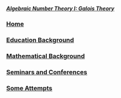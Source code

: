 ##### **[Algebraic Number Theory I: Galois Theory](https://ym-tang.github.io/Talks-and-Slides/files/7538510/1.pdf)**


### [Home](https://ym-tang.github.io/Home/)
### [Education Background](https://ym-tang.github.io/Educational-Background/)
### [Mathematical Background](https://ym-tang.github.io/Mathematical-Background/)
### [Seminars and Conferences](https://ym-tang.github.io/Seminars-and-Conferences/)
### [Some Attempts](https://ym-tang.github.io/Some-Attempts/)
